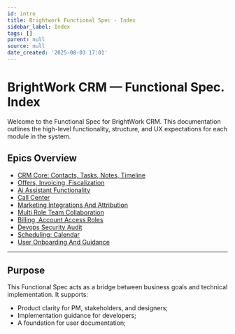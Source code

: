 ```yaml
---
id: intro
title: Brightwork Functional Spec - Index
sidebar_label: Index
tags: []
parent: null
source: null
date_created: '2025-08-03 17:01'
---
```

# BrightWork CRM — Functional Spec. Index

Welcome to the Functional Spec for BrightWork CRM. This documentation outlines the high-level functionality, structure, and UX expectations for each module in the system.

## Epics Overview

- [CRM Core: Contacts, Tasks, Notes, Timeline](/docs/01-crm-core)
- [Offers, Invoicing, Fiscalization](/docs/02-offers-invoicing-fiscalization)
- [Ai Assistant Functionality](/docs/03-ai-assistant)
- [Call Center](/docs/04-call-center)
- [Marketing Integrations And Attribution](/docs/05-marketing-integrations-and-attribution)
- [Multi Role Team Collaboration](/docs/06-multi-role-team-collaboration)
- [Billing, Account Access Roles](/docs/07-billing-account-access-roles)
- [Devops Security Audit](/docs/08-devops-security-audit)
- [Scheduling: Calendar](/docs/09-scheduling-calendar)
- [User Onboarding And Guidance](/docs/10-user-onboarding-and-guidance)


---
## Purpose

This Functional Spec acts as a bridge between business goals and technical implementation. It supports:

- Product clarity for PM, stakeholders, and designers;
- Implementation guidance for developers;
- A foundation for user documentation;
